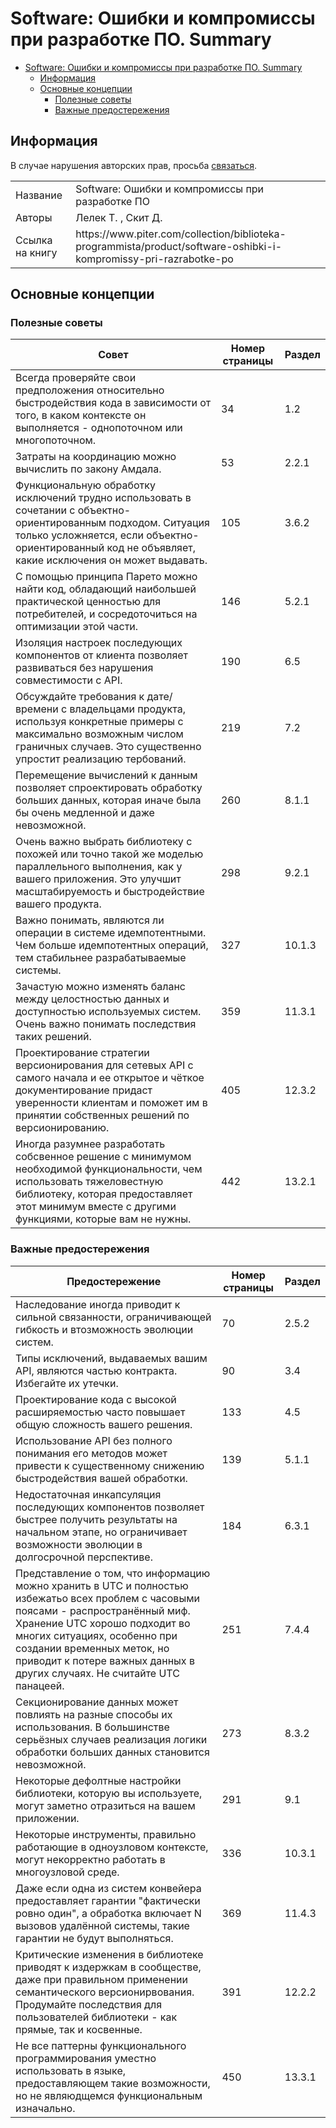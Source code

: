 # Software: Ошибки и компромиссы при разработке ПО. Summary <a name="3dec40df7ec02ee8a55497e5d1d6a3d8"></a>

- [Software: Ошибки и компромиссы при разработке ПО. Summary](#3dec40df7ec02ee8a55497e5d1d6a3d8)
	- [Информация](#e8628ef7b936caf399a7001ed4f0cbe8)
	- [Основные концепции](#36dd6a4ff447dcbd4577ca5ca0c217b5)
		- [Полезные советы](#c74e5a5a52aa0855d5a656e46bc7adee)
		- [Важные предостережения](#290cccace560bea3446746c117159a84)

## Информация <a name="e8628ef7b936caf399a7001ed4f0cbe8"></a>

В случае нарушения авторских прав, просьба <a href="mailto:ezhdenis@yandex.ru">связаться</a>. 

<table>
  <tr>
    <td>Название</td>
    <td>Software: Ошибки и компромиссы при разработке ПО</td>
  </tr>
  <tr>
    <td>Авторы</td>
    <td>Лелек Т. , Скит Д.</td>
  </tr>
  <tr>
    <td>Ссылка на книгу</td>
    <td>https://www.piter.com/collection/biblioteka-programmista/product/software-oshibki-i-kompromissy-pri-razrabotke-po</td>
  </tr>
</table>

## Основные концепции <a name="36dd6a4ff447dcbd4577ca5ca0c217b5"></a>

### Полезные советы <a name="c74e5a5a52aa0855d5a656e46bc7adee"></a>

| Совет                                                                                                                                                                                                                     | Номер страницы | Раздел |
|---------------------------------------------------------------------------------------------------------------------------------------------------------------------------------------------------------------------------|----------------|--------|
| Всегда проверяйте свои предположения относительно быстродействия кода в зависимости от того, в каком контексте он выполняется - однопоточном или многопоточном.                                                           | 34             | 1.2    |
| Затраты на координацию можно вычислить по закону Амдала.                                                                                                                                                                  | 53             | 2.2.1  |
| Функциональную обработку исключений трудно использовать в сочетании с объектно-ориентированным подходом. Ситуация только усложняется, если объектно-ориентированный код не объявляет, какие исключения он может выдавать. | 105            | 3.6.2  |
| С помощью принципа Парето можно найти код, обладающий наибольшей практической ценностью для потребителей, и сосредоточиться на оптимизации этой части.                                                                    | 146            | 5.2.1  |
| Изоляция настроек последующих компонентов от клиента позволяет развиваться без нарушения совместимости с API.                                                                                                             | 190            | 6.5    |
| Обсуждайте требования к дате/времени с владельцами продукта, используя конкретные примеры с максимально возможным числом граничных случаев. Это существенно упростит реализацию тербований.                               | 219            | 7.2    |
| Перемещение вычислений к данным позволяет спроектировать обработку больших данных, которая иначе была бы очень медленной и даже невозможной.                                                                              | 260            | 8.1.1  |
| Очень важно выбрать библиотеку с похожей или точно такой же моделью параллельного выполнения, как у вашего приложения. Это улучшит масштабируемость и быстродействие вашего продукта.                                     | 298            | 9.2.1  |
| Важно понимать, являются ли операции в системе идемпотентными. Чем больше идемпотентных операций, тем стабильнее разрабатываемые системы.                                                                                 | 327            | 10.1.3 |
| Зачастую можно изменять баланс между целостностью данных и доступностью используемых систем. Очень важно понимать последствия таких решений.                                                                              | 359            | 11.3.1 |
| Проектирование стратегии версионирования для сетевых API с самого начала и ее открытое и чёткое документирование придаст уверенности клиентам и поможет им в принятии собственных решений по версионированию.             | 405            | 12.3.2 |
| Иногда разумнее разработать собсвенное решение с минимумом необходимой функциональности, чем использовать тяжеловестную библиотеку, которая предоставляет этот минимум вместе с другими функциями, которые вам не нужны.  | 442            | 13.2.1 |

### Важные предостережения <a name="290cccace560bea3446746c117159a84"></a>

| Предостережение                                                                                                                                                                                                                                                                                               | Номер страницы | Раздел |
|---------------------------------------------------------------------------------------------------------------------------------------------------------------------------------------------------------------------------------------------------------------------------------------------------------------|----------------|--------|
| Наследование иногда приводит к сильной связанности, ограничивающей гибкость и втозможность эволюции систем.                                                                                                                                                                                                   | 70             | 2.5.2  |
| Типы исключений, выдаваемых вашим API, являются частью контракта. Избегайте их утечки.                                                                                                                                                                                                                        | 90             | 3.4    |
| Проектирование кода с высокой расширяемостью часто повышает общую сложность вашего решения.                                                                                                                                                                                                                   | 133            | 4.5    |
| Использование API без полного понимания его методов может привести к существенному снижению быстродействия вашей обработки.                                                                                                                                                                                   | 139            | 5.1.1  |
| Недостаточная инкапсуляция последующих компонентов позволяет быстрее получить результаты на начальном этапе, но ограничивает возможности эволюции в долгосрочной перспективе.                                                                                                                                 | 184            | 6.3.1  |
| Представление о том, что информацию можно хранить в UTC и полностью избежатьо всех проблем с часовыми поясами - распространённый миф. Хранение UTC хорошо подходит во многих ситуациях, особенно при создании временных меток, но приводит к потере важных данных в других случаях. Не считайте UTC панацеей. | 251            | 7.4.4  |
| Секционирование данных может повлиять на разные способы их использования. В большинстве серьёзных случаев реализация логики обработки больших данных становится невозможной.                                                                                                                                  | 273            | 8.3.2  |
| Некоторые дефолтные настройки библиотеки, которую вы используете, могут заметно отразиться на вашем приложении.                                                                                                                                                                                               | 291            | 9.1    |
| Некоторые инструменты, правильно работающие в одноузловом контексте, могут некорректно работать в многоузловой среде.                                                                                                                                                                                         | 336            | 10.3.1 |
| Даже если одна из систем конвейера предоставляет гарантии "фактически ровно один", а обработка включает N вызовов удалённой системы, такие гарантии не будут выполняться.                                                                                                                                     | 369            | 11.4.3 |
| Критические изменения в библиотеке приводят к издержкам в сообществе, даже при правильном применении семантического версионирвования. Продумайте последствия для пользователей библиотеки - как прямые, так и косвенные.                                                                                      | 391            | 12.2.2 |
| Не все паттерны функционального программирования уместно использовать в языке, предоставляющем такие возможности, но не являюдщемся функциональным изначально.                                                                                                                                                | 450            | 13.3.1 |

